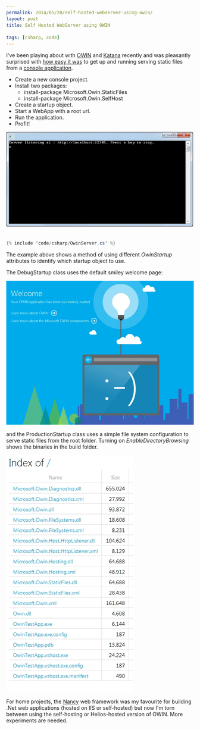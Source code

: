 ```yaml
---
permalink: 2014/05/20/self-hosted-webserver-using-owin/
layout: post
title: Self Hosted WebServer using OWIN

tags: [csharp, code]
---
```


I've been playing about with [OWIN](http://owin.org/) and [Katana](http://msdn.microsoft.com/en-us/magazine/dn451439.aspx)
recently and was pleasantly surprised with [how easy it was](http://www.asp.net/aspnet/overview/owin-and-katana/an-overview-of-project-katana)
to get up and running serving static files from a [console application](http://www.asp.net/aspnet/overview/owin-and-katana/getting-started-with-owin-and-katana).

- Create a new console project.
- Install two packages:
  - install-package Microsoft.Owin.StaticFiles
  - install-package Microsoft.Owin.SelfHost
- Create a startup object.
- Start a WebApp with a root url.
- Run the application.
- Profit!

![console](/img/posts/self-hosted-webserver-using-owin/console.webp)

```csharp

{% include 'code/csharp/OwinServer.cs' %}

```

The example above shows a method of using different _OwinStartup_ attributes
to identify which startup object to use.

The DebugStartup class uses the default smiley welcome page:

![welcome](/img/posts/self-hosted-webserver-using-owin/index-welcome.webp)

and the ProductionStartup class uses a simple file system configuration to
serve static files from the root folder. Turning on _EnableDirectoryBrowsing_
shows the binaries in the build folder.

![listing](/img/posts/self-hosted-webserver-using-owin/index-browse-folder.webp)

For home projects, the [Nancy](http://nancyfx.org/) web framework was my
favourite for building .Net web applications (hosted on IIS or self-hosted)
but now I'm torn between using the self-hosting or Helios-hosted version of
OWIN. More experiments are needed.
